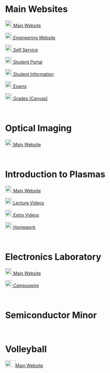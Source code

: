 # Main Websites
<p><img src="https://cdn.vox-cdn.com/thumbor/FGgViEqt2ML--Uxw1Pu6Gw4rV8o=/0x0:800x400/1200x800/filters:focal(336x136:464x264)/cdn.vox-cdn.com/uploads/chorus_image/image/56187479/DHNkdRfXoAEp2VD.0.jpg" width="22" height="22"><a href="https://illinois.edu/" target="_blank"> Main Website</a></p>
<p><img src="https://cdn.vox-cdn.com/thumbor/FGgViEqt2ML--Uxw1Pu6Gw4rV8o=/0x0:800x400/1200x800/filters:focal(336x136:464x264)/cdn.vox-cdn.com/uploads/chorus_image/image/56187479/DHNkdRfXoAEp2VD.0.jpg" width="22" height="22"><a href="https://grainger.illinois.edu/" target="_blank"> Engineering Website</a></p>
<p><img src="https://cdn.vox-cdn.com/thumbor/FGgViEqt2ML--Uxw1Pu6Gw4rV8o=/0x0:800x400/1200x800/filters:focal(336x136:464x264)/cdn.vox-cdn.com/uploads/chorus_image/image/56187479/DHNkdRfXoAEp2VD.0.jpg" width="22" height="22"><a href="https://apps.uillinois.edu/selfservice/" target="_blank"> Self Service</a></p>
<p><img src="https://cdn.vox-cdn.com/thumbor/FGgViEqt2ML--Uxw1Pu6Gw4rV8o=/0x0:800x400/1200x800/filters:focal(336x136:464x264)/cdn.vox-cdn.com/uploads/chorus_image/image/56187479/DHNkdRfXoAEp2VD.0.jpg" width="22" height="22"><a href="https://student.myillini.illinois.edu/" target="_blank"> Student Portal</a></p>
<p><img src="https://cdn.vox-cdn.com/thumbor/FGgViEqt2ML--Uxw1Pu6Gw4rV8o=/0x0:800x400/1200x800/filters:focal(336x136:464x264)/cdn.vox-cdn.com/uploads/chorus_image/image/56187479/DHNkdRfXoAEp2VD.0.jpg" width="22" height="22"><a href="https://my.ece.illinois.edu/" target="_blank"> Student Information</a></p>
<p><img src="https://cdn.vox-cdn.com/thumbor/FGgViEqt2ML--Uxw1Pu6Gw4rV8o=/0x0:800x400/1200x800/filters:focal(336x136:464x264)/cdn.vox-cdn.com/uploads/chorus_image/image/56187479/DHNkdRfXoAEp2VD.0.jpg" width="22" height="22"><a href="https://cbtf.engr.illinois.edu/sched/user/979886" target="_blank"> Exams</a></p>
<p><img src="https://cdn.vox-cdn.com/thumbor/FGgViEqt2ML--Uxw1Pu6Gw4rV8o=/0x0:800x400/1200x800/filters:focal(336x136:464x264)/cdn.vox-cdn.com/uploads/chorus_image/image/56187479/DHNkdRfXoAEp2VD.0.jpg" width="22" height="22"><a href="https://canvas.illinois.edu/" target="_blank"> Grades (Canvas)</a></p>

<br>

# Optical Imaging
<p><img src="https://cdn0.iconfinder.com/data/icons/kameleon-free-pack-rounded/110/Microscope-256.png" width="22" height="22"><a href="https://courses.grainger.illinois.edu/ece460/fa2023/" target="_blank"> Main Website</a></p>

<br>

# Introduction to Plasmas
<p><img src="https://whatisnuclear.com/img/plasma_lamp.png" width="22" height="22"><a href="https://canvas.illinois.edu/courses/36827" target="_blank"> Main Website</a></p>
<p><img src="https://whatisnuclear.com/img/plasma_lamp.png" width="22" height="22"><a href="https://mediaspace.illinois.edu/channel/NPRE_GLBS%2B201%253A%2BEnergy%2BSystems%2B-%2BPre-Lecture%2BVideos/174348671" target="_blank"> Lecture Videos</a></p>
<p><img src="https://whatisnuclear.com/img/plasma_lamp.png" width="22" height="22"><a href="https://ensemble.illinois.edu/app/plugin/embed.aspx?idn_playlist=01c862c9-bfc6-422f-b218-9ad051933de6&idn_init=False&idn_sig=fhVNJRUOUNRu2dFzdMJpjB22fyA%3D&destinationID=yWLIAca_L0KyGJrQUZM95g&orderBy=videoTitle&pageIndex=1&pageSize=20" target="_blank"> Extra Videos</a></p>
<p><img src="https://whatisnuclear.com/img/plasma_lamp.png" width="22" height="22"><a href="https://www.gradescope.com/courses/581679" target="_blank"> Homework</a></p>

<br>

# Electronics Laboratory
<p><img src="https://www.electronicsb2b.com/wp-content/uploads/2017/05/electronics.png" width="22" height="22"><a href="https://courses.grainger.illinois.edu/ece343/sp2023/index.html" target="_blank"> Main Website</a></p>
<p><img src="https://www.electronicsb2b.com/wp-content/uploads/2017/05/electronics.png" width="22" height="22"><a href="https://campuswire.com/c/GA09D4B3A/feed" target="_blank"> Campuswire</a></p>

<br>

# Semiconductor Minor

<br>

# Volleyball
<p><img src="https://freepngclipart.com/download/volleyball/78550-vector-volleyball-png-download-free.png" width="33" height="22"><a href="https://canvas.illinois.edu/courses/36827" target="_blank">Main Website</a></p>



<br>
<br>
<br>
<br>
<br>

